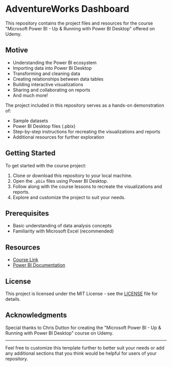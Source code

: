 # AdventureWorks Dashboard

This repository contains the project files and resources for the course "Microsoft Power BI - Up & Running with Power BI Desktop" offered on Udemy.

## Motive

- Understanding the Power BI ecosystem
- Importing data into Power BI Desktop
- Transforming and cleaning data
- Creating relationships between data tables
- Building interactive visualizations
- Sharing and collaborating on reports
- And much more!

The project included in this repository serves as a hands-on demonstration of:

- Sample datasets
- Power BI Desktop files (.pbix)
- Step-by-step instructions for recreating the visualizations and reports
- Additional resources for further exploration

## Getting Started

To get started with the course project:

1. Clone or download this repository to your local machine.
2. Open the `.pbix` files using Power BI Desktop.
3. Follow along with the course lessons to recreate the visualizations and reports.
4. Explore and customize the project to suit your needs.

## Prerequisites

- Basic understanding of data analysis concepts
- Familiarity with Microsoft Excel (recommended)

## Resources

- [Course Link](https://www.udemy.com/course/microsoft-power-bi-up-running-with-power-bi-desktop/)
- [Power BI Documentation](https://docs.microsoft.com/en-us/power-bi/)

## License

This project is licensed under the MIT License - see the [LICENSE](LICENSE) file for details.

## Acknowledgments

Special thanks to Chris Dutton for creating the "Microsoft Power BI - Up & Running with Power BI Desktop" course on Udemy.

---

Feel free to customize this template further to better suit your needs or add any additional sections that you think would be helpful for users of your repository.
